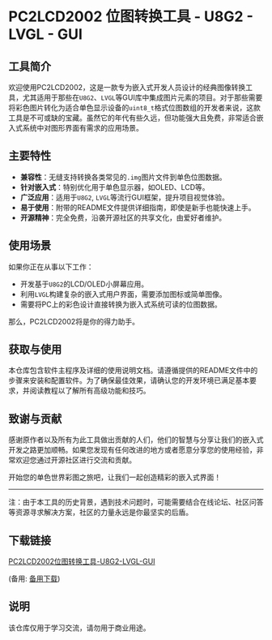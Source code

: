 # PC2LCD2002 位图转换工具 - U8G2 - LVGL - GUI

## 工具简介

欢迎使用PC2LCD2002，这是一款专为嵌入式开发人员设计的经典图像转换工具，尤其适用于那些在`U8G2`、`LVGL`等GUI库中集成图片元素的项目。对于那些需要将彩色图片转化为适合单色显示设备的`uint8_t`格式位图数组的开发者来说，这款工具是不可或缺的宝藏。虽然它的年代有些久远，但功能强大且免费，非常适合嵌入式系统中对图形界面有需求的应用场景。

## 主要特性

- **兼容性**：无缝支持转换各类常见的`.img`图片文件到单色位图数据。
- **针对嵌入式**：特别优化用于单色显示器，如OLED、LCD等。
- **广泛应用**：适用于`U8G2`, `LVGL`等流行GUI框架，提升项目视觉体验。
- **易于使用**：附带的README文件提供详细指南，即使是新手也能快速上手。
- **开源精神**：完全免费，沿袭开源社区的共享文化，由爱好者维护。

## 使用场景

如果你正在从事以下工作：
- 开发基于`U8G2`的LCD/OLED小屏幕应用。
- 利用`LVGL`构建复杂的嵌入式用户界面，需要添加图标或简单图像。
- 需要将PC上的彩色设计直接转换为嵌入式系统可读的位图数据。

那么，PC2LCD2002将是你的得力助手。

## 获取与使用

本仓库包含软件主程序及详细的使用说明文档。请遵循提供的README文件中的步骤来安装和配置软件。为了确保最佳效果，请确认您的开发环境已满足基本要求，并阅读教程以了解所有高级功能和技巧。

## 致谢与贡献

感谢原作者以及所有为此工具做出贡献的人们，他们的智慧与分享让我们的嵌入式开发之路更加顺畅。如果您发现有任何改进的地方或者愿意分享您的使用经验，非常欢迎您通过开源社区进行交流和贡献。

开始您的单色世界彩图之旅吧，让我们一起创造精彩的嵌入式界面！

---

注：由于本工具的历史背景，遇到技术问题时，可能需要结合在线论坛、社区问答等资源寻求解决方案，社区的力量永远是你最坚实的后盾。

## 下载链接
[PC2LCD2002位图转换工具-U8G2-LVGL-GUI](https://pan.quark.cn/s/33f6586c94d6) 

(备用: [备用下载](https://pan.baidu.com/s/1uZHMxqDrGP6ntVyiUCwMtw?pwd=f0n9))

## 说明

该仓库仅用于学习交流，请勿用于商业用途。
